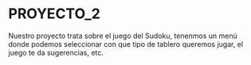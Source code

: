# PROYECTO_2
Nuestro proyecto trata sobre el juego del Sudoku, tenenmos un menú donde podemos seleccionar con que tipo de tablero queremos jugar, el juego te da sugerencias, etc.
